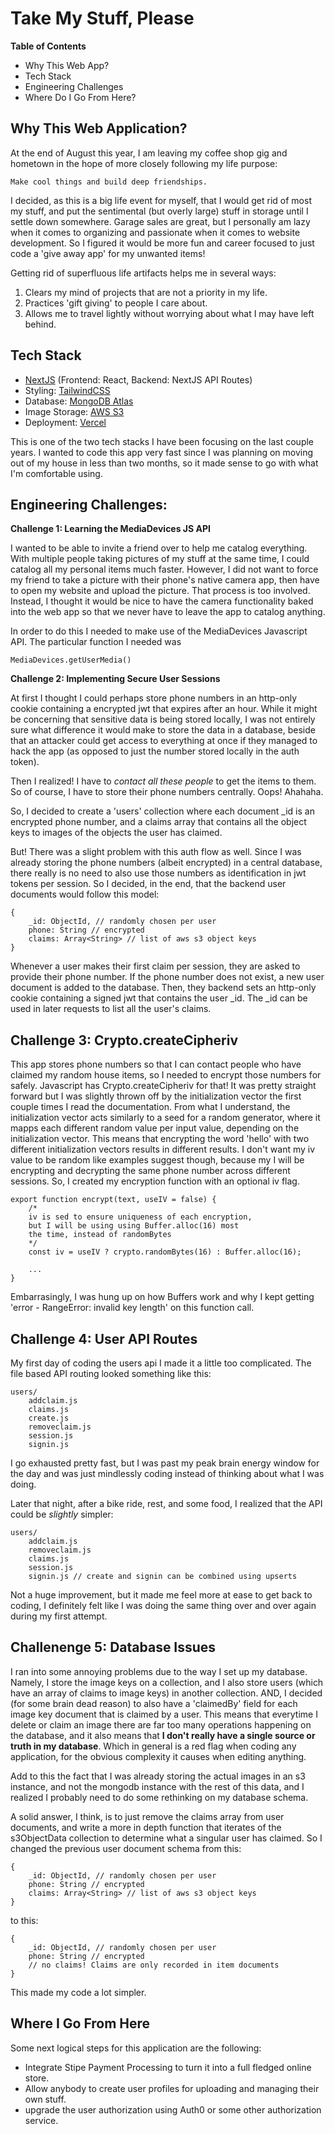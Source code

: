 # Take My Stuff, Please

**Table of Contents**

- Why This Web App?
- Tech Stack
- Engineering Challenges
- Where Do I Go From Here?

## Why This Web Application?

At the end of August this year, I am leaving my coffee shop gig and hometown in the hope of more closely following my life purpose:

    Make cool things and build deep friendships.

I decided, as this is a big life event for myself, that I would get rid of most my stuff, and put the sentimental (but overly large) stuff in storage until I settle down somewhere. Garage sales are great, but I personally am lazy when it comes to organizing and passionate when it comes to website development. So I figured it would be more fun and career focused to just code a 'give away app' for my unwanted items!

Getting rid of superfluous life artifacts helps me in several ways:

1. Clears my mind of projects that are not a priority in my life.
2. Practices 'gift giving' to people I care about.
3. Allows me to travel lightly without worrying about what I may have left behind.

## Tech Stack

- [NextJS](https://nextjs.org/) (Frontend: React, Backend: NextJS API Routes)
- Styling: [TailwindCSS](https://tailwindcss.com/)
- Database: [MongoDB Atlas](https://www.mongodb.com/)
- Image Storage: [AWS S3](https://aws.amazon.com/pm/serv-s3/)
- Deployment: [Vercel](https://vercel.com/)

This is one of the two tech stacks I have been focusing on the last couple years. I wanted to code this app very fast since I was planning on moving out of my house in less than two months, so it made sense to go with what I'm comfortable using.

## Engineering Challenges:

**Challenge 1: Learning the MediaDevices JS API**

I wanted to be able to invite a friend over to help me catalog everything. With multiple people taking pictures of my stuff at the same time, I could catalog all my personal items much faster. However, I did not want to force my friend to take a picture with their phone's native camera app, then have to open my website and upload the picture. That process is too involved. Instead, I thought it would be nice to have the camera functionality baked into the web app so that we never have to leave the app to catalog anything.

In order to do this I needed to make use of the MediaDevices Javascript API. The particular function I needed was

    MediaDevices.getUserMedia()

**Challenge 2: Implementing Secure User Sessions**

At first I thought I could perhaps store phone numbers in an http-only cookie containing a encrypted jwt that expires after an hour. While it might be concerning that sensitive data is being stored locally, I was not entirely sure what difference it would make to store the data in a database, beside that an attacker could get access to everything at once if they managed to hack the app (as opposed to just the number stored locally in the auth token).

Then I realized! I have to _contact all these people_ to get the items to them. So of course, I have to store their phone numbers centrally. Oops! Ahahaha.

So, I decided to create a 'users' collection where each document \_id is an encrypted phone number, and a claims array that contains all the object keys to images of the objects the user has claimed.

But! There was a slight problem with this auth flow as well. Since I was already storing the phone numbers (albeit encrypted) in a central database, there really is no need to also use those numbers as identification in jwt tokens per session. So I decided, in the end, that the backend user documents would follow this model:

    {
        _id: ObjectId, // randomly chosen per user
        phone: String // encrypted
        claims: Array<String> // list of aws s3 object keys
    }

Whenever a user makes their first claim per session, they are asked to provide their phone number. If the phone number does not exist, a new user document is added to the database. Then, they backend sets an http-only cookie containing a signed jwt that contains the user \_id. The \_id can be used in later requests to list all the user's claims.

## Challenge 3: Crypto.createCipheriv

This app stores phone numbers so that I can contact people who have claimed my random house items, so I needed to encrypt those numbers for safely. Javascript has Crypto.createCipheriv for that! It was pretty straight forward but I was slightly thrown off by the initialization vector the first couple times I read the documentation. From what I understand, the initialization vector acts similarly to a seed for a random generator, where it mapps each different random value per input value, depending on the initialization vector. This means that encrypting the word 'hello' with two different initialization vectors results in different results. I don't want my iv value to be random like examples suggest though, because my I will be encrypting and decrypting the same phone number across different sessions. So, I created my encryption function with an optional iv flag.

    export function encrypt(text, useIV = false) {
        /*
        iv is sed to ensure uniqueness of each encryption,
        but I will be using using Buffer.alloc(16) most
        the time, instead of randomBytes
        */
        const iv = useIV ? crypto.randomBytes(16) : Buffer.alloc(16);

        ...
    }

Embarrasingly, I was hung up on how Buffers work and why I kept getting 'error - RangeError: invalid key length' on this function call.

## Challenge 4: User API Routes

My first day of coding the users api I made it a little too complicated. The file based API routing looked something like this:

    users/
        addclaim.js
        claims.js
        create.js
        removeclaim.js
        session.js
        signin.js

I go exhausted pretty fast, but I was past my peak brain energy window for the day and was just mindlessly coding instead of thinking about what I was doing.

Later that night, after a bike ride, rest, and some food, I realized that the API could be _slightly_ simpler:

    users/
        addclaim.js
        removeclaim.js
        claims.js
        session.js
        signin.js // create and signin can be combined using upserts

Not a huge improvement, but it made me feel more at ease to get back to coding, I definitely felt like I was doing the same thing over and over again during my first attempt.

## Challenenge 5: Database Issues

I ran into some annoying problems due to the way I set up my database. Namely, I store the image keys on a collection, and I also store users (which have an array of claims to image keys) in another collection. AND, I decided (for some brain dead reason) to also have a 'claimedBy' field for each image key document that is claimed by a user. This means that everytime I delete or claim an image there are far too many operations happening on the database, and it also means that **I don't really have a single source or truth in my database**. Which in general is a red flag when coding any application, for the obvious complexity it causes when editing anything.

Add to this the fact that I was already storing the actual images in an s3 instance, and not the mongodb instance with the rest of this data, and I realized I probably need to do some rethinking on my database schema.

A solid answer, I think, is to just remove the claims array from user documents, and write a more in depth function that iterates of the s3ObjectData collection to determine what a singular user has claimed. So I changed the previous user document schema from this:

    {
        _id: ObjectId, // randomly chosen per user
        phone: String // encrypted
        claims: Array<String> // list of aws s3 object keys
    }

to this:

    {
        _id: ObjectId, // randomly chosen per user
        phone: String // encrypted
        // no claims! Claims are only recorded in item documents
    }

This made my code a lot simpler.

## Where I Go From Here

Some next logical steps for this application are the following:

- Integrate Stipe Payment Processing to turn it into a full fledged online store.
- Allow anybody to create user profiles for uploading and managing their own stuff.
- upgrade the user authorization using Auth0 or some other authorization service.
